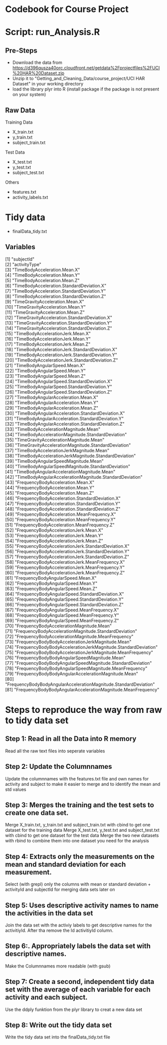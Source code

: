 # Codebook for Course Project
# Script: run_Analysis.R

## Pre-Steps
- Download the data from https://d396qusza40orc.cloudfront.net/getdata%2Fprojectfiles%2FUCI%20HAR%20Dataset.zip
- Unzip it to "Getting_and_Cleaning_Data/course_project/UCI HAR Dataset" in your working directory
- load the library plyr into R (install package if the package is not present on your system)

## Raw Data
Training Data
- X_train.txt
- y_train.txt
- subject_train.txt

Test Data
- X_test.txt
- y_test.txt
- subject_test.txt

Others
- features.txt
- activity_labels.txt

# Tidy data
- finalData_tidy.txt

## Variables
 [1] "subjectId"                                                      
 [2] "activityType"                                                   
 [3] "TimeBodyAcceleration.Mean.X"                                    
 [4] "TimeBodyAcceleration.Mean.Y"                                    
 [5] "TimeBodyAcceleration.Mean.Z"                                    
 [6] "TimeBodyAcceleration.StandardDeviation.X"                       
 [7] "TimeBodyAcceleration.StandardDeviation.Y"                       
 [8] "TimeBodyAcceleration.StandardDeviation.Z"                       
 [9] "TimeGravityAcceleration.Mean.X"                                 
[10] "TimeGravityAcceleration.Mean.Y"                                 
[11] "TimeGravityAcceleration.Mean.Z"                                 
[12] "TimeGravityAcceleration.StandardDeviation.X"                    
[13] "TimeGravityAcceleration.StandardDeviation.Y"                    
[14] "TimeGravityAcceleration.StandardDeviation.Z"                    
[15] "TimeBodyAccelerationJerk.Mean.X"                                
[16] "TimeBodyAccelerationJerk.Mean.Y"                                
[17] "TimeBodyAccelerationJerk.Mean.Z"                                
[18] "TimeBodyAccelerationJerk.StandardDeviation.X"                   
[19] "TimeBodyAccelerationJerk.StandardDeviation.Y"                   
[20] "TimeBodyAccelerationJerk.StandardDeviation.Z"                   
[21] "TimeBodyAngularSpeed.Mean.X"                                    
[22] "TimeBodyAngularSpeed.Mean.Y"                                    
[23] "TimeBodyAngularSpeed.Mean.Z"                                    
[24] "TimeBodyAngularSpeed.StandardDeviation.X"                       
[25] "TimeBodyAngularSpeed.StandardDeviation.Y"                       
[26] "TimeBodyAngularSpeed.StandardDeviation.Z"                       
[27] "TimeBodyAngularAcceleration.Mean.X"                             
[28] "TimeBodyAngularAcceleration.Mean.Y"                             
[29] "TimeBodyAngularAcceleration.Mean.Z"                             
[30] "TimeBodyAngularAcceleration.StandardDeviation.X"                
[31] "TimeBodyAngularAcceleration.StandardDeviation.Y"                
[32] "TimeBodyAngularAcceleration.StandardDeviation.Z"                
[33] "TimeBodyAccelerationMagnitude.Mean"                             
[34] "TimeBodyAccelerationMagnitude.StandardDeviation"                
[35] "TimeGravityAccelerationMagnitude.Mean"                          
[36] "TimeGravityAccelerationMagnitude.StandardDeviation"             
[37] "TimeBodyAccelerationJerkMagnitude.Mean"                         
[38] "TimeBodyAccelerationJerkMagnitude.StandardDeviation"            
[39] "TimeBodyAngularSpeedMagnitude.Mean"                             
[40] "TimeBodyAngularSpeedMagnitude.StandardDeviation"                
[41] "TimeBodyAngularAccelerationMagnitude.Mean"                      
[42] "TimeBodyAngularAccelerationMagnitude.StandardDeviation"         
[43] "FrequencyBodyAcceleration.Mean.X"                               
[44] "FrequencyBodyAcceleration.Mean.Y"                               
[45] "FrequencyBodyAcceleration.Mean.Z"                               
[46] "FrequencyBodyAcceleration.StandardDeviation.X"                  
[47] "FrequencyBodyAcceleration.StandardDeviation.Y"                  
[48] "FrequencyBodyAcceleration.StandardDeviation.Z"                  
[49] "FrequencyBodyAcceleration.MeanFrequency.X"                      
[50] "FrequencyBodyAcceleration.MeanFrequency.Y"                      
[51] "FrequencyBodyAcceleration.MeanFrequency.Z"                      
[52] "FrequencyBodyAccelerationJerk.Mean.X"                           
[53] "FrequencyBodyAccelerationJerk.Mean.Y"                           
[54] "FrequencyBodyAccelerationJerk.Mean.Z"                           
[55] "FrequencyBodyAccelerationJerk.StandardDeviation.X"              
[56] "FrequencyBodyAccelerationJerk.StandardDeviation.Y"              
[57] "FrequencyBodyAccelerationJerk.StandardDeviation.Z"              
[58] "FrequencyBodyAccelerationJerk.MeanFrequency.X"                  
[59] "FrequencyBodyAccelerationJerk.MeanFrequency.Y"                  
[60] "FrequencyBodyAccelerationJerk.MeanFrequency.Z"                  
[61] "FrequencyBodyAngularSpeed.Mean.X"                               
[62] "FrequencyBodyAngularSpeed.Mean.Y"                               
[63] "FrequencyBodyAngularSpeed.Mean.Z"                               
[64] "FrequencyBodyAngularSpeed.StandardDeviation.X"                  
[65] "FrequencyBodyAngularSpeed.StandardDeviation.Y"                  
[66] "FrequencyBodyAngularSpeed.StandardDeviation.Z"                  
[67] "FrequencyBodyAngularSpeed.MeanFrequency.X"                      
[68] "FrequencyBodyAngularSpeed.MeanFrequency.Y"                      
[69] "FrequencyBodyAngularSpeed.MeanFrequency.Z"                      
[70] "FrequencyBodyAccelerationMagnitude.Mean"                        
[71] "FrequencyBodyAccelerationMagnitude.StandardDeviation"           
[72] "FrequencyBodyAccelerationMagnitude.MeanFrequency"               
[73] "FrequencyBodyBodyAccelerationJerkMagnitude.Mean"                
[74] "FrequencyBodyBodyAccelerationJerkMagnitude.StandardDeviation"   
[75] "FrequencyBodyBodyAccelerationJerkMagnitude.MeanFrequency"       
[76] "FrequencyBodyBodyAngularSpeedMagnitude.Mean"                    
[77] "FrequencyBodyBodyAngularSpeedMagnitude.StandardDeviation"       
[78] "FrequencyBodyBodyAngularSpeedMagnitude.MeanFrequency"           
[79] "FrequencyBodyBodyAngularAccelerationMagnitude.Mean"             
[80] "FrequencyBodyBodyAngularAccelerationMagnitude.StandardDeviation"
[81] "FrequencyBodyBodyAngularAccelerationMagnitude.MeanFrequency"

# Steps to reproduce the way from raw to tidy data set
## Step 1: Read in all the Data into R memory
Read all the raw text files into seperate variables

## Step 2: Update the Columnnames 
Update the columnnames with the features.txt file and own names for activity and subject to make it easier to merge and to identify the mean and std values 

## Step 3: Merges the training and the test sets to create one data set.
Merge X_train.txt, y_train.txt and subject_train.txt with cbind to get one dataset for the training data
Merge X_test.txt, y_test.txt and subject_test.txt with cbind to get one dataset for the test data
Merge the two new datasets with rbind to combine them into one dataset you need for the analysis

## Step 4: Extracts only the measurements on the mean and standard deviation for each measurement.
Select (with grepl) only the columns with mean or standard deviation + activityId and subjectId for merging data sets later on

## Step 5: Uses descriptive activity names to name the activities in the data set
Join the data set with the activiy labels to get descriptive names for the activitiyId. After tha remove the Id activitiyId column.

## Step 6:. Appropriately labels the data set with descriptive names.
Make the Columnnames more readable (with gsub)

## Step 7: Create a second, independent tidy data set with the average of each variable for each activity and each subject.
Use the ddply funktion from the plyr library to creat a new data set

## Step 8: Write out the tidy data set
Write the tidy data set into the finalData_tidy.txt file


